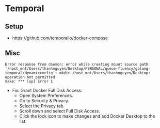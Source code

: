 # Temporal

## Setup
- https://github.com/temporalio/docker-compose

## Misc
```
Error response from daemon: error while creating mount source path '/host_mnt/Users/thanhnguyen/Desktop/PERSONAL/queue-fluency/golang-temporal/dynamicconfig': mkdir /host_mnt/Users/thanhnguyen/Desktop: operation not permitted
make: *** [up] Error 1
```

- Fix: Grant Docker Full Disk Access:
    - Open System Preferences.
    - Go to Security & Privacy.
    - Select the Privacy tab.
    - Scroll down and select Full Disk Access.
    - Click the lock icon to make changes and add Docker Desktop to the list.